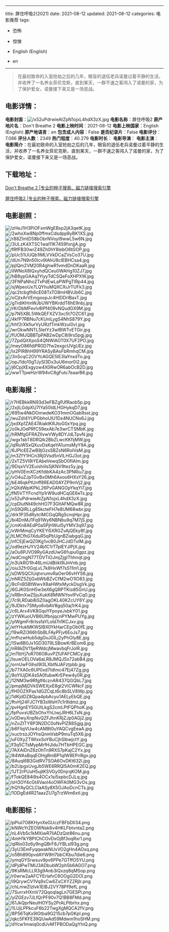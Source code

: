 
---
title: 屏住呼吸2(2021)
date: 2021-08-12
updated: 2021-08-12
categories: 电影推荐
tags:
- 恐怖
- 惊悚

- English (English)
- en
---


> 在最初致命的入室抢劫之后的几年，眼盲的退伍老兵诺曼过着平静的生活，并收养了一名养女菲尼克斯，直到某天，一群不速之客闯入了诺曼的家，为了保护爱女，诺曼接下来又是一场恶战。

## **电影详情**：

**电影封面**：<img src="https://image.tmdb.org/t/p/w200/x52uPdrwieAtZpN1ojxL4hdX3zX.jpg" alt="/x52uPdrwieAtZpN1ojxL4hdX3zX.jpg" title="/x52uPdrwieAtZpN1ojxL4hdX3zX.jpg">
**电影名称**：屏住呼吸2
**原产地片名**：Don't Breathe 2
**电影上映时间**：2021-08-12
**电影上映国家**：English (English)
**原产地语言**：en
**包含成人内容**：False
**是否纪录片**：False
**电影评分**：7.086
**评分人数**：2349
**热门程度**：40.279
**电影时长**：
**电影导演**：
**电影主演**：
**电影简介**：在最初致命的入室抢劫之后的几年，眼盲的退伍老兵诺曼过着平静的生活，并收养了一名养女菲尼克斯，直到某天，一群不速之客闯入了诺曼的家，为了保护爱女，诺曼接下来又是一场恶战。

## **下载地址**：
[Don't Breathe 2 |专业的种子搜索、磁力链接搜索引擎](https://movie.amd794.com:2083/?search=Don%27t%20Breathe%202&ordering=&mode=match_phrase&page_size=10&page=1)

[屏住呼吸2 |专业的种子搜索、磁力链接搜索引擎](https://movie.amd794.com:2083/?search=%E5%B1%8F%E4%BD%8F%E5%91%BC%E5%90%B82&ordering=&mode=match_phrase&page_size=10&page=1)
 

## **电影剧照**：
<img src="https://image.tmdb.org/t/p/original/zHeJ1H3PiOFxmWgEBsp2jA3qetK.jpg" alt="/zHeJ1H3PiOFxmWgEBsp2jA3qetK.jpg" title="/zHeJ1H3PiOFxmWgEBsp2jA3qetK.jpg"><img src="https://image.tmdb.org/t/p/original/2whxXw8Np0ffmxCdsdpp8yBK1XS.jpg" alt="/2whxXw8Np0ffmxCdsdpp8yBK1XS.jpg" title="/2whxXw8Np0ffmxCdsdpp8yBK1XS.jpg"><img src="https://image.tmdb.org/t/p/original/r88ZImtD58bObrNVoyI9wwL5w6N.jpg" alt="/r88ZImtD58bObrNVoyI9wwL5w6N.jpg" title="/r88ZImtD58bObrNVoyI9wwL5w6N.jpg"><img src="https://image.tmdb.org/t/p/original/3ULzK4XTSC1wal11K7459fxnjjA.jpg" alt="/3ULzK4XTSC1wal11K7459fxnjjA.jpg" title="/3ULzK4XTSC1wal11K7459fxnjjA.jpg"><img src="https://image.tmdb.org/t/p/original/fRfFB30wrZ49Zh0hY8lebO6tGOP.jpg" alt="/fRfFB30wrZ49Zh0hY8lebO6tGOP.jpg" title="/fRfFB30wrZ49Zh0hY8lebO6tGOP.jpg"><img src="https://image.tmdb.org/t/p/original/pUc51UUQb1lMLVVkDCaZVsCo37U.jpg" alt="/pUc51UUQb1lMLVVkDCaZVsCo37U.jpg" title="/pUc51UUQb1lMLVVkDCaZVsCo37U.jpg"><img src="https://image.tmdb.org/t/p/original/dUn7N9n50lcv9lAhU8cIEBHCsa4.jpg" alt="/dUn7N9n50lcv9lAhU8cIEBHCsa4.jpg" title="/dUn7N9n50lcv9lAhU8cIEBHCsa4.jpg"><img src="https://image.tmdb.org/t/p/original/pjlQm2VM20R4ghwR1vmdDnDKaaR.jpg" alt="/pjlQm2VM20R4ghwR1vmdDnDKaaR.jpg" title="/pjlQm2VM20R4ghwR1vmdDnDKaaR.jpg"><img src="https://image.tmdb.org/t/p/original/iIWNoX8IQxyhdQCeu0WAHg10ZJ7.jpg" alt="/iIWNoX8IQxyhdQCeu0WAHg10ZJ7.jpg" title="/iIWNoX8IQxyhdQCeu0WAHg10ZJ7.jpg"><img src="https://image.tmdb.org/t/p/original/hB8ypGAAq1YiyyTdCSQeFoXHPXW.jpg" alt="/hB8ypGAAq1YiyyTdCSQeFoXHPXW.jpg" title="/hB8ypGAAq1YiyyTdCSQeFoXHPXW.jpg"><img src="https://image.tmdb.org/t/p/original/3FNPaNho2TxPdEwLaPWPgTIRp44.jpg" alt="/3FNPaNho2TxPdEwLaPWPgTIRp44.jpg" title="/3FNPaNho2TxPdEwLaPWPgTIRp44.jpg"><img src="https://image.tmdb.org/t/p/original/sjWpeoUx7LQYhuMQXCXiJrTUFk3.jpg" alt="/sjWpeoUx7LQYhuMQXCXiJrTUFk3.jpg" title="/sjWpeoUx7LQYhuMQXCXiJrTUFk3.jpg"><img src="https://image.tmdb.org/t/p/original/qc2tcbgfh6cE08TxTO8mHBVJb6C.jpg" alt="/qc2tcbgfh6cE08TxTO8mHBVJb6C.jpg" title="/qc2tcbgfh6cE08TxTO8mHBVJb6C.jpg"><img src="https://image.tmdb.org/t/p/original/oCjtxArVEmgoopJc4HlDDrlBaxT.jpg" alt="/oCjtxArVEmgoopJc4HlDDrlBaxT.jpg" title="/oCjtxArVEmgoopJc4HlDDrlBaxT.jpg"><img src="https://image.tmdb.org/t/p/original/gTrdiKHmWJbUWYBKrddT6hE9nbj.jpg" alt="/gTrdiKHmWJbUWYBKrddT6hE9nbj.jpg" title="/gTrdiKHmWJbUWYBKrddT6hE9nbj.jpg"><img src="https://image.tmdb.org/t/p/original/rKrDbMFevlv8lPf409vNQudGX9M.jpg" alt="/rKrDbMFevlv8lPf409vNQudGX9M.jpg" title="/rKrDbMFevlv8lPf409vNQudGX9M.jpg"><img src="https://image.tmdb.org/t/p/original/p7N5XBL5WkQEFXZV3xc5t7OZC61.jpg" alt="/p7N5XBL5WkQEFXZV3xc5t7OZC61.jpg" title="/p7N5XBL5WkQEFXZV3xc5t7OZC61.jpg"><img src="https://image.tmdb.org/t/p/original/4kfP7RBNu7cKUniLygS4NhS879Y.jpg" alt="/4kfP7RBNu7cKUniLygS4NhS879Y.jpg" title="/4kfP7RBNu7cKUniLygS4NhS879Y.jpg"><img src="https://image.tmdb.org/t/p/original/hhf2rXkfiurVyURzfTmkWzui0vI.jpg" alt="/hhf2rXkfiurVyURzfTmkWzui0vI.jpg" title="/hhf2rXkfiurVyURzfTmkWzui0vI.jpg"><img src="https://image.tmdb.org/t/p/original/wrOkwNNTL5IetYz3wIBWTvETGir.jpg" alt="/wrOkwNNTL5IetYz3wIBWTvETGir.jpg" title="/wrOkwNNTL5IetYz3wIBWTvETGir.jpg"><img src="https://image.tmdb.org/t/p/original/fUOMJQBBTpPAB2wDpC8i9rs5pgj.jpg" alt="/fUOMJQBBTpPAB2wDpC8i9rs5pgj.jpg" title="/fUOMJQBBTpPAB2wDpC8i9rs5pgj.jpg"><img src="https://image.tmdb.org/t/p/original/7ZpdQitXpoS4QNWlAOT0X7UF2PO.jpg" alt="/7ZpdQitXpoS4QNWlAOT0X7UF2PO.jpg" title="/7ZpdQitXpoS4QNWlAOT0X7UF2PO.jpg"><img src="https://image.tmdb.org/t/p/original/meyO86fdiPR0D7fw2exgcUVgUEz.jpg" alt="/meyO86fdiPR0D7fw2exgcUVgUEz.jpg" title="/meyO86fdiPR0D7fw2exgcUVgUEz.jpg"><img src="https://image.tmdb.org/t/p/original/lx2PlR8hH99YRASyBAsFbRmhqCM.jpg" alt="/lx2PlR8hH99YRASyBAsFbRmhqCM.jpg" title="/lx2PlR8hH99YRASyBAsFbRmhqCM.jpg"><img src="https://image.tmdb.org/t/p/original/3nScqC2OVYcAGQE5IE3laYnxdTo.jpg" alt="/3nScqC2OVYcAGQE5IE3laYnxdTo.jpg" title="/3nScqC2OVYcAGQE5IE3laYnxdTo.jpg"><img src="https://image.tmdb.org/t/p/original/opJ1do10gTJySI3Dx3uU6mor0i2.jpg" alt="/opJ1do10gTJySI3Dx3uU6mor0i2.jpg" title="/opJ1do10gTJySI3Dx3uU6mor0i2.jpg"><img src="https://image.tmdb.org/t/p/original/j6CpjXExgyzw4X0RwOR6abOcB2D.jpg" alt="/j6CpjXExgyzw4X0RwOR6abOcB2D.jpg" title="/j6CpjXExgyzw4X0RwOR6abOcB2D.jpg"><img src="https://image.tmdb.org/t/p/original/wwTTpwHzrW94vC8gFutc7eaarB6.jpg" alt="/wwTTpwHzrW94vC8gFutc7eaarB6.jpg" title="/wwTTpwHzrW94vC8gFutc7eaarB6.jpg">

## **电影海报**：
<img src="https://image.tmdb.org/t/p/original/r7HEBkkRN93d3eFBZgPJfRaob5p.jpg" alt="/r7HEBkkRN93d3eFBZgPJfRaob5p.jpg" title="/r7HEBkkRN93d3eFBZgPJfRaob5p.jpg"><img src="https://image.tmdb.org/t/p/original/2xjILGdpXU7IYa50IdLHGHykqD7.jpg" alt="/2xjILGdpXU7IYa50IdLHGHykqD7.jpg" title="/2xjILGdpXU7IYa50IdLHGHykqD7.jpg"><img src="https://image.tmdb.org/t/p/original/695w4NkDOmwdeKO31mmOGab9sst.jpg" alt="/695w4NkDOmwdeKO31mmOGab9sst.jpg" title="/695w4NkDOmwdeKO31mmOGab9sst.jpg"><img src="https://image.tmdb.org/t/p/original/wuZdI4YUPGbhoUlU1Dx4NUCNx6J.jpg" alt="/wuZdI4YUPGbhoUlU1Dx4NUCNx6J.jpg" title="/wuZdI4YUPGbhoUlU1Dx4NUCNx6J.jpg"><img src="https://image.tmdb.org/t/p/original/jxdXp1ZAE47AiaktKRJtoG0xYpq.jpg" alt="/jxdXp1ZAE47AiaktKRJtoG0xYpq.jpg" title="/jxdXp1ZAE47AiaktKRJtoG0xYpq.jpg"><img src="https://image.tmdb.org/t/p/original/o0kJOePRfC59exAb7e3wrCTSMbK.jpg" alt="/o0kJOePRfC59exAb7e3wrCTSMbK.jpg" title="/o0kJOePRfC59exAb7e3wrCTSMbK.jpg"><img src="https://image.tmdb.org/t/p/original/hRMfgGFRAZIlvwVWy8DYJdLTpvN.jpg" alt="/hRMfgGFRAZIlvwVWy8DYJdLTpvN.jpg" title="/hRMfgGFRAZIlvwVWy8DYJdLTpvN.jpg"><img src="https://image.tmdb.org/t/p/original/wgx1sbT8DRQIk2BbZLwcKKfijMW.jpg" alt="/wgx1sbT8DRQIk2BbZLwcKKfijMW.jpg" title="/wgx1sbT8DRQIk2BbZLwcKKfijMW.jpg"><img src="https://image.tmdb.org/t/p/original/qIRuWSxQXuvDsKqeYA1umsMyY9A.jpg" alt="/qIRuWSxQXuvDsKqeYA1umsMyY9A.jpg" title="/qIRuWSxQXuvDsKqeYA1umsMyY9A.jpg"><img src="https://image.tmdb.org/t/p/original/6JPIcEEZwB9jGzsSBZsN6RoIVaM.jpg" alt="/6JPIcEEZwB9jGzsSBZsN6RoIVaM.jpg" title="/6JPIcEEZwB9jGzsSBZsN6RoIVaM.jpg"><img src="https://image.tmdb.org/t/p/original/m3ZfY1HCn3Rj0Vsd5nVlLHGJ3ot.jpg" alt="/m3ZfY1HCn3Rj0Vsd5nVlLHGJ3ot.jpg" title="/m3ZfY1HCn3Rj0Vsd5nVlLHGJ3ot.jpg"><img src="https://image.tmdb.org/t/p/original/2xTZ5VI9iYEAbeVewqSbO0fIAIm.jpg" alt="/2xTZ5VI9iYEAbeVewqSbO0fIAIm.jpg" title="/2xTZ5VI9iYEAbeVewqSbO0fIAIm.jpg"><img src="https://image.tmdb.org/t/p/original/9DqxVV2Euishiils5jKNV9tez5y.jpg" alt="/9DqxVV2Euishiils5jKNV9tez5y.jpg" title="/9DqxVV2Euishiils5jKNV9tez5y.jpg"><img src="https://image.tmdb.org/t/p/original/yHV0EmXCzKfdibKA4zAc3PNRiu7.jpg" alt="/yHV0EmXCzKfdibKA4zAc3PNRiu7.jpg" title="/yHV0EmXCzKfdibKA4zAc3PNRiu7.jpg"><img src="https://image.tmdb.org/t/p/original/vO4uZJpTGvBx0Mh6Axoo6HXsY26.jpg" alt="/vO4uZJpTGvBx0Mh6Axoo6HXsY26.jpg" title="/vO4uZJpTGvBx0Mh6Axoo6HXsY26.jpg"><img src="https://image.tmdb.org/t/p/original/bE46qkPtUnff8READ0AYZP9mVj2.jpg" alt="/bE46qkPtUnff8READ0AYZP9mVj2.jpg" title="/bE46qkPtUnff8READ0AYZP9mVj2.jpg"><img src="https://image.tmdb.org/t/p/original/rQXdWpiKPkL26PvGANGOpYkqYi7.jpg" alt="/rQXdWpiKPkL26PvGANGOpYkqYi7.jpg" title="/rQXdWpiKPkL26PvGANGOpYkqYi7.jpg"><img src="https://image.tmdb.org/t/p/original/fN5VTYFcndYp1rW9udHCqGE6eTs.jpg" alt="/fN5VTYFcndYp1rW9udHCqGE6eTs.jpg" title="/fN5VTYFcndYp1rW9udHCqGE6eTs.jpg"><img src="https://image.tmdb.org/t/p/original/x52uPdrwieAtZpN1ojxL4hdX3zX.jpg" alt="/x52uPdrwieAtZpN1ojxL4hdX3zX.jpg" title="/x52uPdrwieAtZpN1ojxL4hdX3zX.jpg"><img src="https://image.tmdb.org/t/p/original/cpDlutNt49chHO7F3GltAFMQw8R.jpg" alt="/cpDlutNt49chHO7F3GltAFMQw8R.jpg" title="/cpDlutNt49chHO7F3GltAFMQw8R.jpg"><img src="https://image.tmdb.org/t/p/original/nS9QlRLLg85kcteFH7e8UM68wbr.jpg" alt="/nS9QlRLLg85kcteFH7e8UM68wbr.jpg" title="/nS9QlRLLg85kcteFH7e8UM68wbr.jpg"><img src="https://image.tmdb.org/t/p/original/drk1P35dRytclMCGqQRgScnqHpr.jpg" alt="/drk1P35dRytclMCGqQRgScnqHpr.jpg" title="/drk1P35dRytclMCGqQRgScnqHpr.jpg"><img src="https://image.tmdb.org/t/p/original/bi4DnMJ1Fq91Wy6NBNbu9q7M7jS.jpg" alt="/bi4DnMJ1Fq91Wy6NBNbu9q7M7jS.jpg" title="/bi4DnMJ1Fq91Wy6NBNbu9q7M7jS.jpg"><img src="https://image.tmdb.org/t/p/original/cmKn8AEdP0a5PjHWuI5yYMV3q97.jpg" alt="/cmKn8AEdP0a5PjHWuI5yYMV3q97.jpg" title="/cmKn8AEdP0a5PjHWuI5yYMV3q97.jpg"><img src="https://image.tmdb.org/t/p/original/xWrMmqCyYKEYi5XRGZvAjQEky8f.jpg" alt="/xWrMmqCyYKEYi5XRGZvAjQEky8f.jpg" title="/xWrMmqCyYKEYi5XRGZvAjQEky8f.jpg"><img src="https://image.tmdb.org/t/p/original/tLMCfhG1XduR5qPbUgnBZiabgqG.jpg" alt="/tLMCfhG1XduR5qPbUgnBZiabgqG.jpg" title="/tLMCfhG1XduR5qPbUgnBZiabgqG.jpg"><img src="https://image.tmdb.org/t/p/original/nfCEjEwQZ0Kg1vcB0JHCJdDTxIM.jpg" alt="/nfCEjEwQZ0Kg1vcB0JHCJdDTxIM.jpg" title="/nfCEjEwQZ0Kg1vcB0JHCJdDTxIM.jpg"><img src="https://image.tmdb.org/t/p/original/od9ezHJYV24b1C1rT7plEYJlPjX.jpg" alt="/od9ezHJYV24b1C1rT7plEYJlPjX.jpg" title="/od9ezHJYV24b1C1rT7plEYJlPjX.jpg"><img src="https://image.tmdb.org/t/p/original/aOu6PJVO9RyGAzdUwG6fupu0gpz.jpg" alt="/aOu6PJVO9RyGAzdUwG6fupu0gpz.jpg" title="/aOu6PJVO9RyGAzdUwG6fupu0gpz.jpg"><img src="https://image.tmdb.org/t/p/original/wdCmgN77TDVTiOJmjZjgIThhnqt.jpg" alt="/wdCmgN77TDVTiOJmjZjgIThhnqt.jpg" title="/wdCmgN77TDVTiOJmjZjgIThhnqt.jpg"><img src="https://image.tmdb.org/t/p/original/n3UkRO1lh46LmUdBiikI9iJnVnb.jpg" alt="/n3UkRO1lh46LmUdBiikI9iJnVnb.jpg" title="/n3UkRO1lh46LmUdBiikI9iJnVnb.jpg"><img src="https://image.tmdb.org/t/p/original/oiu3Zfr0GqLvL7k8HxWf7sS11m1.jpg" alt="/oiu3Zfr0GqLvL7k8HxWf7sS11m1.jpg" title="/oiu3Zfr0GqLvL7k8HxWf7sS11m1.jpg"><img src="https://image.tmdb.org/t/p/original/sDWSQCIUqtvrumvRaOer06vHYS6.jpg" alt="/sDWSQCIUqtvrumvRaOer06vHYS6.jpg" title="/sDWSQCIUqtvrumvRaOer06vHYS6.jpg"><img src="https://image.tmdb.org/t/p/original/nNRZ5ZtjGxbWbBZvCfM2wO1IO83.jpg" alt="/nNRZ5ZtjGxbWbBZvCfM2wO1IO83.jpg" title="/nNRZ5ZtjGxbWbBZvCfM2wO1IO83.jpg"><img src="https://image.tmdb.org/t/p/original/8cFnBSBtWwvX8aHWtxMyckDsgVk.jpg" alt="/8cFnBSBtWwvX8aHWtxMyckDsgVk.jpg" title="/8cFnBSBtWwvX8aHWtxMyckDsgVk.jpg"><img src="https://image.tmdb.org/t/p/original/6GJK0SnH5w3eX6gQRPTKio85GnU.jpg" alt="/6GJK0SnH5w3eX6gQRPTKio85GnU.jpg" title="/6GJK0SnH5w3eX6gQRPTKio85GnU.jpg"><img src="https://image.tmdb.org/t/p/original/xRBmXwZ5juXukK8MWNYovIPvCq0.jpg" alt="/xRBmXwZ5juXukK8MWNYovIPvCq0.jpg" title="/xRBmXwZ5juXukK8MWNYovIPvCq0.jpg"><img src="https://image.tmdb.org/t/p/original/7c9LRDab8iSZ0agOKL40KZcUY6Y.jpg" alt="/7c9LRDab8iSZ0agOKL40KZcUY6Y.jpg" title="/7c9LRDab8iSZ0agOKL40KZcUY6Y.jpg"><img src="https://image.tmdb.org/t/p/original/9JDktv7SMyo6vbAV8gq50aj1rK4.jpg" alt="/9JDktv7SMyo6vbAV8gq50aj1rK4.jpg" title="/9JDktv7SMyo6vbAV8gq50aj1rK4.jpg"><img src="https://image.tmdb.org/t/p/original/c6LArx4VK8GqoYFpoyeJxbkY01.jpg" alt="/c6LArx4VK8GqoYFpoyeJxbkY01.jpg" title="/c6LArx4VK8GqoYFpoyeJxbkY01.jpg"><img src="https://image.tmdb.org/t/p/original/zYWKuoUVB6UlfbnjqcnPYMwPUYg.jpg" alt="/zYWKuoUVB6UlfbnjqcnPYMwPUYg.jpg" title="/zYWKuoUVB6UlfbnjqcnPYMwPUYg.jpg"><img src="https://image.tmdb.org/t/p/original/ylWgmFr8rIssfaYLold7n1KCJxv.jpg" alt="/ylWgmFr8rIssfaYLold7n1KCJxv.jpg" title="/ylWgmFr8rIssfaYLold7n1KCJxv.jpg"><img src="https://image.tmdb.org/t/p/original/etYHukMKWSIBX0YkHarCEpOb0fE.jpg" alt="/etYHukMKWSIBX0YkHarCEpOb0fE.jpg" title="/etYHukMKWSIBX0YkHarCEpOb0fE.jpg"><img src="https://image.tmdb.org/t/p/original/19wRZi366hSbBLFAyPFjv6EoJs7.jpg" alt="/19wRZi366hSbBLFAyPFjv6EoJs7.jpg" title="/19wRZi366hSbBLFAyPFjv6EoJs7.jpg"><img src="https://image.tmdb.org/t/p/original/mfhzwHub5dgGvJGILj2yPhOIy8E.jpg" alt="/mfhzwHub5dgGvJGILj2yPhOIy8E.jpg" title="/mfhzwHub5dgGvJGILj2yPhOIy8E.jpg"><img src="https://image.tmdb.org/t/p/original/1Sw8B0Jx1GD3079LSBowKrBEom6.jpg" alt="/1Sw8B0Jx1GD3079LSBowKrBEom6.jpg" title="/1Sw8B0Jx1GD3079LSBowKrBEom6.jpg"><img src="https://image.tmdb.org/t/p/original/nR8kDV11jeRWdcjMwavbqFrJolR.jpg" alt="/nR8kDV11jeRWdcjMwavbqFrJolR.jpg" title="/nR8kDV11jeRWdcjMwavbqFrJolR.jpg"><img src="https://image.tmdb.org/t/p/original/mTtbYj7oR706O8uvPZfJFAFCMCy.jpg" alt="/mTtbYj7oR706O8uvPZfJFAFCMCy.jpg" title="/mTtbYj7oR706O8uvPZfJFAFCMCy.jpg"><img src="https://image.tmdb.org/t/p/original/lsuwOELOVa6aLR8JMQJSx72abB4.jpg" alt="/lsuwOELOVa6aLR8JMQJSx72abB4.jpg" title="/lsuwOELOVa6aLR8JMQJSx72abB4.jpg"><img src="https://image.tmdb.org/t/p/original/ornUwF0ihsI9l3LXbtNJAFztpbb.jpg" alt="/ornUwF0ihsI9l3LXbtNJAFztpbb.jpg" title="/ornUwF0ihsI9l3LXbtNJAFztpbb.jpg"><img src="https://image.tmdb.org/t/p/original/b77XA0c6UP0xd7Idlmc47Ej47Zg.jpg" alt="/b77XA0c6UP0xd7Idlmc47Ej47Zg.jpg" title="/b77XA0c6UP0xd7Idlmc47Ej47Zg.jpg"><img src="https://image.tmdb.org/t/p/original/8oYlUjDK4s5A0fubwKrEPew4y0R.jpg" alt="/8oYlUjDK4s5A0fubwKrEPew4y0R.jpg" title="/8oYlUjDK4s5A0fubwKrEPew4y0R.jpg"><img src="https://image.tmdb.org/t/p/original/12NM3w9RfgIf4cznAR437QGQbL7.jpg" alt="/12NM3w9RfgIf4cznAR437QGQbL7.jpg" title="/12NM3w9RfgIf4cznAR437QGQbL7.jpg"><img src="https://image.tmdb.org/t/p/original/pmpjMjDVkSWEXjxE8gt2ViCWNcF.jpg" alt="/pmpjMjDVkSWEXjxE8gt2ViCWNcF.jpg" title="/pmpjMjDVkSWEXjxE8gt2ViCWNcF.jpg"><img src="https://image.tmdb.org/t/p/original/fH0OZXPas1dGZCqLt6c8bSLV8Wp.jpg" alt="/fH0OZXPas1dGZCqLt6c8bSLV8Wp.jpg" title="/fH0OZXPas1dGZCqLt6c8bSLV8Wp.jpg"><img src="https://image.tmdb.org/t/p/original/1dKjdDZ8Qpa4pbAcyu1AELyEbQE.jpg" alt="/1dKjdDZ8Qpa4pbAcyu1AELyEbQE.jpg" title="/1dKjdDZ8Qpa4pbAcyu1AELyEbQE.jpg"><img src="https://image.tmdb.org/t/p/original/ftvHj24FJC1YB3sWsH7c1r9idmz.jpg" alt="/ftvHj24FJC1YB3sWsH7c1r9idmz.jpg" title="/ftvHj24FJC1YB3sWsH7c1r9idmz.jpg"><img src="https://image.tmdb.org/t/p/original/pvHgnEY5GUtLkgS2cmLPtFQPhoK.jpg" alt="/pvHgnEY5GUtLkgS2cmLPtFQPhoK.jpg" title="/pvHgnEY5GUtLkgS2cmLPtFQPhoK.jpg"><img src="https://image.tmdb.org/t/p/original/fpPuvxUBZbOhxYhLtwjJRH6LTxN.jpg" alt="/fpPuvxUBZbOhxYhLtwjJRH6LTxN.jpg" title="/fpPuvxUBZbOhxYhLtwjJRH6LTxN.jpg"><img src="https://image.tmdb.org/t/p/original/x0DwyXnpNvQZFJhnKRjZJp0AGj2.jpg" alt="/x0DwyXnpNvQZFJhnKRjZJp0AGj2.jpg" title="/x0DwyXnpNvQZFJhnKRjZJp0AGj2.jpg"><img src="https://image.tmdb.org/t/p/original/nZoZtTY8P3N2DC0oNvPlZ88Sgjg.jpg" alt="/nZoZtTY8P3N2DC0oNvPlZ88Sgjg.jpg" title="/nZoZtTY8P3N2DC0oNvPlZ88Sgjg.jpg"><img src="https://image.tmdb.org/t/p/original/b6FliqVUw4cAM8t0uYAQCvgEeaA.jpg" alt="/b6FliqVUw4cAM8t0uYAQCvgEeaA.jpg" title="/b6FliqVUw4cAM8t0uYAQCvgEeaA.jpg"><img src="https://image.tmdb.org/t/p/original/xuctrszJOYhsQnmVsbP9muTq5X6.jpg" alt="/xuctrszJOYhsQnmVsbP9muTq5X6.jpg" title="/xuctrszJOYhsQnmVsbP9muTq5X6.jpg"><img src="https://image.tmdb.org/t/p/original/uF0XyZTWlxxSoYBuCjhSlbwjctY.jpg" alt="/uF0XyZTWlxxSoYBuCjhSlbwjctY.jpg" title="/uF0XyZTWlxxSoYBuCjhSlbwjctY.jpg"><img src="https://image.tmdb.org/t/p/original/f3q5CTsMypMrfHJldu7HTbHPEGC.jpg" alt="/f3q5CTsMypMrfHJldu7HTbHPEGC.jpg" title="/f3q5CTsMypMrfHJldu7HTbHPEGC.jpg"><img src="https://image.tmdb.org/t/p/original/7AXAiDnZ6zOhTn9RXS7pKajC2Yx.jpg" alt="/7AXAiDnZ6zOhTn9RXS7pKajC2Yx.jpg" title="/7AXAiDnZ6zOhTn9RXS7pKajC2Yx.jpg"><img src="https://image.tmdb.org/t/p/original/84WAsBqqEOHgRmBP1qIW8EPnRgx.jpg" alt="/84WAsBqqEOHgRmBP1qIW8EPnRgx.jpg" title="/84WAsBqqEOHgRmBP1qIW8EPnRgx.jpg"><img src="https://image.tmdb.org/t/p/original/8AuqI6B3GidRV7SOA6OvDKt632l.jpg" alt="/8AuqI6B3GidRV7SOA6OvDKt632l.jpg" title="/8AuqI6B3GidRV7SOA6OvDKt632l.jpg"><img src="https://image.tmdb.org/t/p/original/b2UpgxUvgJb5WE6RRQl5A0mK2EQ.jpg" alt="/b2UpgxUvgJb5WE6RRQl5A0mK2EQ.jpg" title="/b2UpgxUvgJb5WE6RRQl5A0mK2EQ.jpg"><img src="https://image.tmdb.org/t/p/original/1JT2rPUuH5ujtKSVGy0DnjrqKOM.jpg" alt="/1JT2rPUuH5ujtKSVGy0DnjrqKOM.jpg" title="/1JT2rPUuH5ujtKSVGy0DnjrqKOM.jpg"><img src="https://image.tmdb.org/t/p/original/fTokQE84i9s4OCx1si5xpbcDJLq.jpg" alt="/fTokQE84i9s4OCx1si5xpbcDJLq.jpg" title="/fTokQE84i9s4OCx1si5xpbcDJLq.jpg"><img src="https://image.tmdb.org/t/p/original/sH3OY4cGt4VaoI4oOWFA0MG3vOs.jpg" alt="/sH3OY4cGt4VaoI4oOWFA0MG3vOs.jpg" title="/sH3OY4cGt4VaoI4oOWFA0MG3vOs.jpg"><img src="https://image.tmdb.org/t/p/original/hQYAyQCLCIaASy8X5OJAoDcnCTs.jpg" alt="/hQYAyQCLCIaASy8X5OJAoDcnCTs.jpg" title="/hQYAyQCLCIaASy8X5OJAoDcnCTs.jpg"><img src="https://image.tmdb.org/t/p/original/1ODgEd4R21aazZU7gTrzWlm6xtI.jpg" alt="/1ODgEd4R21aazZU7gTrzWlm6xtI.jpg" title="/1ODgEd4R21aazZU7gTrzWlm6xtI.jpg">

## **电影图标**：
<img src="https://image.tmdb.org/t/p/original/pPluI7O8KHynXeGUczFBFbDIl34.png" alt="/pPluI7O8KHynXeGUczFBFbDIl34.png" title="/pPluI7O8KHynXeGUczFBFbDIl34.png"><img src="https://image.tmdb.org/t/p/original/kNWcYrZEOWNsk6v4HKLFbtvnta2.png" alt="/kNWcYrZEOWNsk6v4HKLFbtvnta2.png" title="/kNWcYrZEOWNsk6v4HKLFbtvnta2.png"><img src="https://image.tmdb.org/t/p/original/nL4Vb5c1kMXiwR7liADzQst86nu.png" alt="/nL4Vb5c1kMXiwR7liADzQst86nu.png" title="/nL4Vb5c1kMXiwR7liADzQst86nu.png"><img src="https://image.tmdb.org/t/p/original/4mH1kYBPIChCOvDxOj8f3oqRxr1.png" alt="/4mH1kYBPIChCOvDxOj8f3oqRxr1.png" title="/4mH1kYBPIChCOvDxOj8f3oqRxr1.png"><img src="https://image.tmdb.org/t/p/original/qIRio03z6y9ngQBrF8JYBLsl93g.png" alt="/qIRio03z6y9ngQBrF8JYBLsl93g.png" title="/qIRio03z6y9ngQBrF8JYBLsl93g.png"><img src="https://image.tmdb.org/t/p/original/3yU3EmFyqqwakNUvVO2gHn4AOsq.png" alt="/3yU3EmFyqqwakNUvVO2gHn4AOsq.png" title="/3yU3EmFyqqwakNUvVO2gHn4AOsq.png"><img src="https://image.tmdb.org/t/p/original/o5Bh890pvdAYW9H7bbCKbu7die6.png" alt="/o5Bh890pvdAYW9H7bbCKbu7die6.png" title="/o5Bh890pvdAYW9H7bbCKbu7die6.png"><img src="https://image.tmdb.org/t/p/original/ymqGYSrwsuv9pv6PPe7GTffO5YU.png" alt="/ymqGYSrwsuv9pv6PPe7GTffO5YU.png" title="/ymqGYSrwsuv9pv6PPe7GTffO5YU.png"><img src="https://image.tmdb.org/t/p/original/dPjdPwTMIJ3ADbubW2ph5b6AGO7.png" alt="/dPjdPwTMIJ3ADbubW2ph5b6AGO7.png" title="/dPjdPwTMIJ3ADbubW2ph5b6AGO7.png"><img src="https://image.tmdb.org/t/p/original/9KsRMcLLR3g9Anb3iQxzq8qMSop.png" alt="/9KsRMcLLR3g9Anb3iQxzq8qMSop.png" title="/9KsRMcLLR3g9Anb3iQxzq8qMSop.png"><img src="https://image.tmdb.org/t/p/original/r0wrw2aAFCYErlafvC6OOgG2DOl.png" alt="/r0wrw2aAFCYErlafvC6OOgG2DOl.png" title="/r0wrw2aAFCYErlafvC6OOgG2DOl.png"><img src="https://image.tmdb.org/t/p/original/i9QrywCV1Vq9xCw6ZxCXYZZRjIr.png" alt="/i9QrywCV1Vq9xCw6ZxCXYZZRjIr.png" title="/i9QrywCV1Vq9xCw6ZxCXYZZRjIr.png"><img src="https://image.tmdb.org/t/p/original/chLmwZIzlvk1ElBJ2VY78Pf9efL.png" alt="/chLmwZIzlvk1ElBJ2VY78Pf9efL.png" title="/chLmwZIzlvk1ElBJ2VY78Pf9efL.png"><img src="https://image.tmdb.org/t/p/original/7SurrxHXmV72QqoqIagLn7GESPl.png" alt="/7SurrxHXmV72QqoqIagLn7GESPl.png" title="/7SurrxHXmV72QqoqIagLn7GESPl.png"><img src="https://image.tmdb.org/t/p/original/ylZGEzv7JLfQrPF90v7Q1BB8FMd.png" alt="/ylZGEzv7JLfQrPF90v7Q1BB8FMd.png" title="/ylZGEzv7JLfQrPF90v7Q1BB8FMd.png"><img src="https://image.tmdb.org/t/p/original/61JkQprNeulHOYSy2PrALPtbrhx.png" alt="/61JkQprNeulHOYSy2PrALPtbrhx.png" title="/61JkQprNeulHOYSy2PrALPtbrhx.png"><img src="https://image.tmdb.org/t/p/original/1LUjLPPkcuF6b22TwgXgMQCA2fV.png" alt="/1LUjLPPkcuF6b22TwgXgMQCA2fV.png" title="/1LUjLPPkcuF6b22TwgXgMQCA2fV.png"><img src="https://image.tmdb.org/t/p/original/8P56TqKx9IGtba9G215cb7pGKpI.png" alt="/8P56TqKx9IGtba9G215cb7pGKpI.png" title="/8P56TqKx9IGtba9G215cb7pGKpI.png"><img src="https://image.tmdb.org/t/p/original/qkc5FKFE39QUwAd59Mdwm1hoSHM.png" alt="/qkc5FKFE39QUwAd59Mdwm1hoSHM.png" title="/qkc5FKFE39QUwAd59Mdwm1hoSHM.png"><img src="https://image.tmdb.org/t/p/original/dYcw1mwiq0cdUvMTPBODaQgYhiQ.png" alt="/dYcw1mwiq0cdUvMTPBODaQgYhiQ.png" title="/dYcw1mwiq0cdUvMTPBODaQgYhiQ.png">
